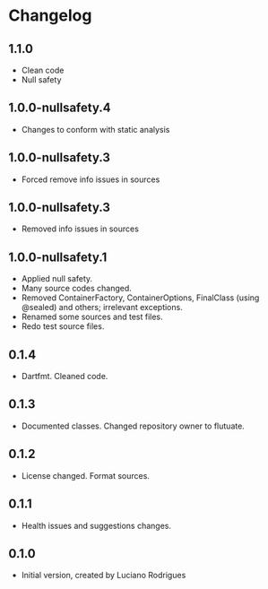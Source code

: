 # Changelog

## 1.1.0
* Clean code 
* Null safety

## 1.0.0-nullsafety.4
* Changes to conform with static analysis

## 1.0.0-nullsafety.3
* Forced remove info issues in sources

## 1.0.0-nullsafety.3
* Removed info issues in sources

## 1.0.0-nullsafety.1

* Applied null safety.
* Many source codes changed.
* Removed ContainerFactory, ContainerOptions, FinalClass (using @sealed) and others; irrelevant exceptions.
* Renamed some sources and test files.
* Redo test source files.

## 0.1.4

* Dartfmt. Cleaned code.

## 0.1.3

* Documented classes. Changed repository owner to flutuate.

## 0.1.2

* License changed. Format sources.

## 0.1.1

* Health issues and suggestions changes.

## 0.1.0

* Initial version, created by Luciano Rodrigues

